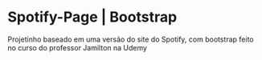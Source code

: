 # Spotify-Page | Bootstrap
Projetinho baseado em uma versão do site do Spotify, com bootstrap feito no curso do professor Jamilton na Udemy
